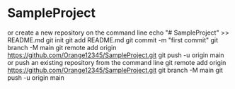 # SampleProject
or create a new repository on the command line
echo "# SampleProject" >> README.md
git init
git add README.md
git commit -m "first commit"
git branch -M main
git remote add origin https://github.com/Orange12345/SampleProject.git
git push -u origin main
or push an existing repository from the command line
git remote add origin https://github.com/Orange12345/SampleProject.git
git branch -M main
git push -u origin main
